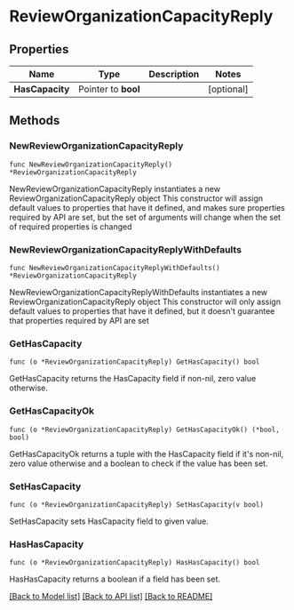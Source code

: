 # ReviewOrganizationCapacityReply

## Properties

Name | Type | Description | Notes
------------ | ------------- | ------------- | -------------
**HasCapacity** | Pointer to **bool** |  | [optional] 

## Methods

### NewReviewOrganizationCapacityReply

`func NewReviewOrganizationCapacityReply() *ReviewOrganizationCapacityReply`

NewReviewOrganizationCapacityReply instantiates a new ReviewOrganizationCapacityReply object
This constructor will assign default values to properties that have it defined,
and makes sure properties required by API are set, but the set of arguments
will change when the set of required properties is changed

### NewReviewOrganizationCapacityReplyWithDefaults

`func NewReviewOrganizationCapacityReplyWithDefaults() *ReviewOrganizationCapacityReply`

NewReviewOrganizationCapacityReplyWithDefaults instantiates a new ReviewOrganizationCapacityReply object
This constructor will only assign default values to properties that have it defined,
but it doesn't guarantee that properties required by API are set

### GetHasCapacity

`func (o *ReviewOrganizationCapacityReply) GetHasCapacity() bool`

GetHasCapacity returns the HasCapacity field if non-nil, zero value otherwise.

### GetHasCapacityOk

`func (o *ReviewOrganizationCapacityReply) GetHasCapacityOk() (*bool, bool)`

GetHasCapacityOk returns a tuple with the HasCapacity field if it's non-nil, zero value otherwise
and a boolean to check if the value has been set.

### SetHasCapacity

`func (o *ReviewOrganizationCapacityReply) SetHasCapacity(v bool)`

SetHasCapacity sets HasCapacity field to given value.

### HasHasCapacity

`func (o *ReviewOrganizationCapacityReply) HasHasCapacity() bool`

HasHasCapacity returns a boolean if a field has been set.


[[Back to Model list]](../README.md#documentation-for-models) [[Back to API list]](../README.md#documentation-for-api-endpoints) [[Back to README]](../README.md)


